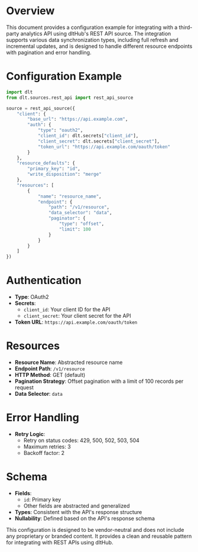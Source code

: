 # Overview

This document provides a configuration example for integrating with a third-party analytics API using dltHub's REST API source. The integration supports various data synchronization types, including full refresh and incremental updates, and is designed to handle different resource endpoints with pagination and error handling.

# Configuration Example

```python
import dlt
from dlt.sources.rest_api import rest_api_source

source = rest_api_source({
    "client": {
        "base_url": "https://api.example.com",
        "auth": {
            "type": "oauth2",
            "client_id": dlt.secrets["client_id"],
            "client_secret": dlt.secrets["client_secret"],
            "token_url": "https://api.example.com/oauth/token"
        }
    },
    "resource_defaults": {
        "primary_key": "id",
        "write_disposition": "merge"
    },
    "resources": [
        {
            "name": "resource_name",
            "endpoint": {
                "path": "/v1/resource",
                "data_selector": "data",
                "paginator": {
                    "type": "offset",
                    "limit": 100
                }
            }
        }
    ]
})
```

# Authentication

- **Type**: OAuth2
- **Secrets**: 
  - `client_id`: Your client ID for the API
  - `client_secret`: Your client secret for the API
- **Token URL**: `https://api.example.com/oauth/token`

# Resources

- **Resource Name**: Abstracted resource name
- **Endpoint Path**: `/v1/resource`
- **HTTP Method**: GET (default)
- **Pagination Strategy**: Offset pagination with a limit of 100 records per request
- **Data Selector**: `data`

# Error Handling

- **Retry Logic**: 
  - Retry on status codes: 429, 500, 502, 503, 504
  - Maximum retries: 3
  - Backoff factor: 2

# Schema

- **Fields**: 
  - `id`: Primary key
  - Other fields are abstracted and generalized
- **Types**: Consistent with the API's response structure
- **Nullability**: Defined based on the API's response schema

This configuration is designed to be vendor-neutral and does not include any proprietary or branded content. It provides a clean and reusable pattern for integrating with REST APIs using dltHub.